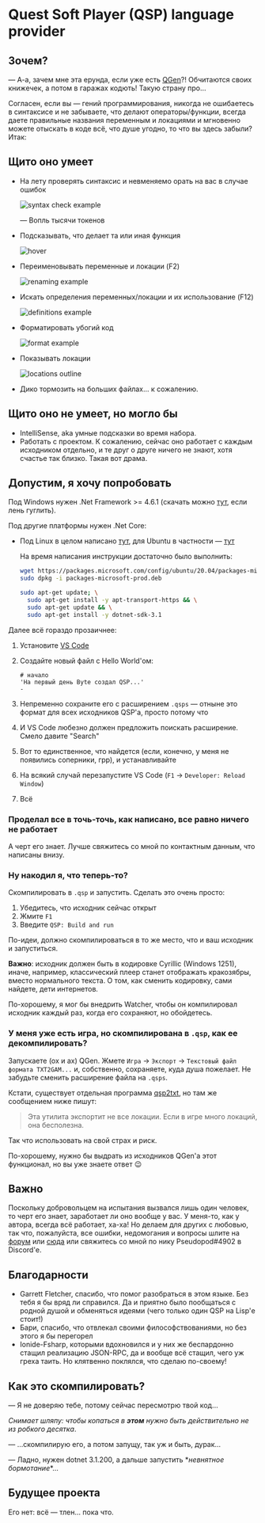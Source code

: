# Quest Soft Player (QSP) language provider

## Зочем?

— А-а, зачем мне эта ерунда, если уже есть [QGen](http://qsp.su/index.php?option=com_content&task=view&id=46&Itemid=56)?! Обчитаются своих книжечек, а потом в гаражах кодють! Такую страну про...

Согласен, если вы — гений программирования, никогда не ошибаетесь в синтаксисе и не забываете, что делают операторы/функции, всегда даете правильные названия переменным и локациями и мгновенно можете отыскать в коде всё, что душе угодно, то что вы здесь забыли? Итак:

## Щито оно умеет

* На лету проверять синтаксис и невменяемо орать на вас в случае ошибок

    ![syntax check example](Images/syntaxChecker.gif?raw=true)

    — Вопль тысячи токенов
* Подсказывать, что делает та или иная функция

    ![hover](Images/hover.gif?raw=true "Hover")
* Переименовывать переменные и локации (F2)

    ![renaming example](Images/rename.gif?raw=true)
* Искать определения переменных/локации и их использование (F12)

    ![definitions example](Images/definitions.gif?raw=true)
* Форматировать убогий код

    ![format example](Images/format.gif?raw=true)
* Показывать локации

    ![locations outline](Images/locations.gif?raw=true)
* Дико тормозить на больших файлах... к сожалению.

## Щито оно **не** умеет, но могло бы

* IntelliSense, aka умные подсказки во время набора.
* Работать с проектом. К сожалению, сейчас оно работает с каждым исходником отдельно, и те друг о друге ничего не знают, хотя счастье так близко. Такая вот драма.

## Допустим, я хочу попробовать

Под Windows нужен .Net Framework >= 4.6.1 (скачать можно [тут](https://dotnet.microsoft.com/download/dotnet-framework), если лень гуглить).

Под другие платформы нужен .Net Core:

* Под Linux в целом написано [тут](https://docs.microsoft.com/ru-ru/dotnet/core), для Ubuntu в частности — [тут](https://docs.microsoft.com/en-us/dotnet/core/install/linux-ubuntu)

    На время написания инструкции достаточно было выполнить:

    ```bash
    wget https://packages.microsoft.com/config/ubuntu/20.04/packages-microsoft-prod.deb -O packages-microsoft-prod.deb
    sudo dpkg -i packages-microsoft-prod.deb

    sudo apt-get update; \
      sudo apt-get install -y apt-transport-https && \
      sudo apt-get update && \
      sudo apt-get install -y dotnet-sdk-3.1
    ```

Далее всё гораздо прозаичнее:

1. Установите [VS Code](https://code.visualstudio.com/Download)
2. Создайте новый файл с Hello World'ом:

    ```qsp
    # начало
    'На первый день Byte создал QSP...'
    -
    ```

3. Непременно сохраните его с расширением `.qsps` — отныне это формат для всех исходников QSP'а, просто потому что
4. И VS Code любезно должен предложить поискать расширение. Смело давите "Search"
5. Вот то единственное, что найдется (если, конечно, у меня не появились соперники, грр), и устанавливайте
6. На всякий случай перезапустите VS Code (`F1` -> `Developer: Reload Window`)
7. Всё

### Проделал все в точь-точь, как написано, все равно ничего не работает

А черт его знает. Лучше свяжитесь со мной по контактным данным, что написаны внизу.

### Ну накодил я, что теперь-то?

Скомпилировать в `.qsp` и запустить. Сделать это очень просто:

1. Убедитесь, что исходник сейчас открыт
2. Жмите `F1`
3. Введите `QSP: Build and run`

По-идеи, должно скомпилироваться в то же место, что и ваш исходник и запуститься.

**Важно**: исходник должен быть в кодировке Cyrillic (Windows 1251), иначе, например, классический плеер станет отображать кракозябры, вместо нормального текста. О том, как сменить кодировку, сами найдете, дети интернетов.

По-хорошему, я мог бы внедрить Watcher, чтобы он компилировал исходник каждый раз, когда его сохраняют, но обойдетесь.

### У меня уже есть игра, но скомпилирована в `.qsp`, как ее декомпилировать?

Запускаете (ох и ах) QGen. Жмете `Игра` -> `Экспорт` -> `Текстовый файл формата TXT2GAM...` и, собственно, сохраняете, куда душа пожелает. Не забудьте сменить расширение файла на `.qsps`.

Кстати, существует отдельная программа [qsp2txt](http://qsp.su/index.php?option=com_agora&task=topic&id=1180&p=1&Itemid=57#p26046), но там же сообщением ниже пишут:

> Эта утилита экспортит не все локации. Если в игре много локаций, она бесполезна.

Так что использовать на свой страх и риск.

По-хорошему, нужно бы выдрать из исходников QGen'а этот функционал, но вы уже знаете ответ :wink:

## Важно

Поскольку добровольцем на испытания вызвался лишь один человек, то черт его знает, заработает ли оно вообще у вас. У меня-то, как у автора, всегда всё работает, ха-ха! Но делаем для других с любовью, так что, пожалуйста, все ошибки, недомогания и вопросы шлите на [форум](http://qsp.su/index.php?option=com_agora&task=topic&id=1286&Itemid=57) или [сюда](https://github.com/gretmn102/QSP-VSCode/issues) или свяжитесь со мной по нику Pseudopod#4902 в Discord'е.

## Благодарности

* Garrett Fletcher, спасибо, что помог разобраться в этом языке. Без тебя я бы вряд ли справился. Да и приятно было пообщаться с родной душой и обменяться идеями (чего только один QSP на Lisp'е стоит!)
* Бари, спасибо, что отвлекал своими философствованиями, но без этого я бы перегорел
* Ionide-Fsharp, которыми вдохновился и у них же беспардонно стащил реализацию JSON-RPC, да и вообще всё стащил, чего уж греха таить. Но клятвенно поклялся, что сделаю по-своему!

## Как это скомпилировать?

— Я не доверяю тебе, потому сейчас пересмотрю твой код...

*Снимает шляпу: чтобы копаться в **этом** нужно быть действительно не из робкого десятка*.

— ...скомпилирую его, а потом запущу, так уж и быть, дурак...

— Ладно, нужен dotnet 3.1.200, а дальше запустить \**невнятное бормотание*\*...

## Будущее проекта

Его нет: всё — тлен... пока что.
